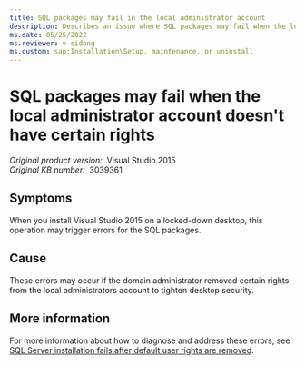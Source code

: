 ```yaml
---
title: SQL packages may fail in the local administrator account
description: Describes an issue where SQL packages may fail when the local administrator account doesn't have certain rights when installing Visual Studio 2015.
ms.date: 05/25/2022
ms.reviewer: v-sidong
ms.custom: sap:Installation\Setup, maintenance, or uninstall
---
```


# SQL packages may fail when the local administrator account doesn't have certain rights

_Original product version:_ &nbsp;Visual Studio 2015  
_Original KB number:_ &nbsp;3039361

## Symptoms

When you install Visual Studio 2015 on a locked-down desktop, this operation may trigger errors for the SQL packages.

## Cause

These errors may occur if the domain administrator removed certain rights from the local administrators account to tighten desktop security.

## More information

For more information about how to diagnose and address these errors, see [SQL Server installation fails after default user rights are removed](../../../sql/database-engine/install/windows/installation-fails-if-remove-user-right.md).
